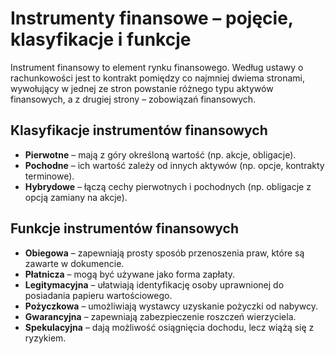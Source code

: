 # Instrumenty finansowe – pojęcie, klasyfikacje i funkcje

Instrument finansowy to element rynku finansowego. Według ustawy o rachunkowości jest to kontrakt pomiędzy co najmniej
dwiema stronami, wywołujący w jednej ze stron powstanie różnego typu aktywów finansowych, a z drugiej strony –
zobowiązań finansowych.

## Klasyfikacje instrumentów finansowych

- **Pierwotne** – mają z góry określoną wartość (np. akcje, obligacje).
- **Pochodne** – ich wartość zależy od innych aktywów (np. opcje, kontrakty terminowe).
- **Hybrydowe** – łączą cechy pierwotnych i pochodnych (np. obligacje z opcją zamiany na akcje).

## Funkcje instrumentów finansowych

- **Obiegowa** – zapewniają prosty sposób przenoszenia praw, które są zawarte w dokumencie.
- **Płatnicza** – mogą być używane jako forma zapłaty.
- **Legitymacyjna** – ułatwiają identyfikację osoby uprawnionej do posiadania papieru wartościowego.
- **Pożyczkowa** – umożliwiają wystawcy uzyskanie pożyczki od nabywcy.
- **Gwarancyjna** – zapewniają zabezpieczenie roszczeń wierzyciela.
- **Spekulacyjna** – dają możliwość osiągnięcia dochodu, lecz wiążą się z ryzykiem.
